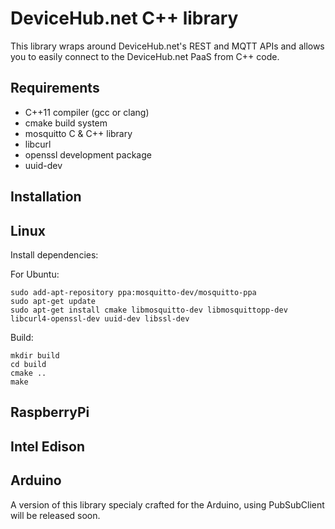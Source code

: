 DeviceHub.net C++ library
=========================

This library wraps around DeviceHub.net's REST and MQTT APIs and allows you to easily connect to the DeviceHub.net PaaS from C++ code.

Requirements
------------
* C++11 compiler (gcc or clang)
* cmake build system
* mosquitto C & C++ library
* libcurl
* openssl development package
* uuid-dev

Installation
------------

Linux
-----
Install dependencies:

For Ubuntu:
```
sudo add-apt-repository ppa:mosquitto-dev/mosquitto-ppa
sudo apt-get update
sudo apt-get install cmake libmosquitto-dev libmosquittopp-dev libcurl4-openssl-dev uuid-dev libssl-dev
```

Build:
```
mkdir build
cd build
cmake ..
make
```


RaspberryPi
-----------

Intel Edison
------------


Arduino
-------

A version of this library specialy crafted for the Arduino, using PubSubClient will be released soon.

